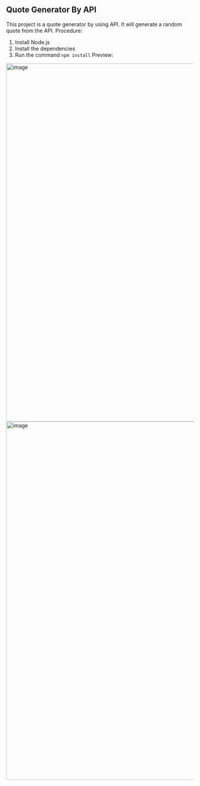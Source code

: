 ## Quote Generator By API
This project is a quote generator by using API.
It will generate a random quote from the API.
Procedure:

1. Install Node.js
2. Install the dependencies
3. Run the command
``
npm install
``
Preview:
<img width="959" alt="image" src="https://github.com/titanite07/Quotes-Generator-Using-ReactJs/assets/124230249/e9574c82-2086-4fa9-8700-b3a35f21b9c5">

<img width="959" alt="image" src="https://github.com/titanite07/Quotes-Generator-Using-ReactJs/assets/124230249/5df031a5-8375-4f86-8e85-9c35fa70a9c1">

